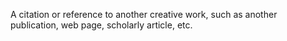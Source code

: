 A citation or reference to another creative work, such as another publication, web page, scholarly article, etc.